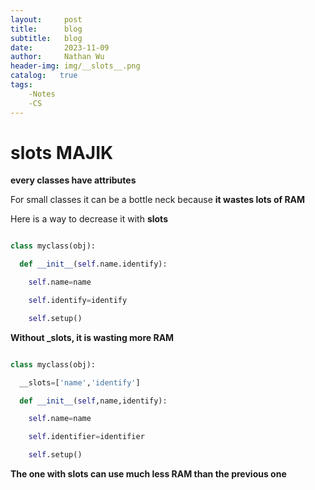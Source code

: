 ```yaml
---
layout:     post
title:      blog
subtitle:   blog
date:       2023-11-09
author:     Nathan Wu
header-img: img/__slots__.png
catalog:   true
tags:
    -Notes
    -CS
---
```


# __slots__ MAJIK

**every classes have attributes**

For small classes it can be a bottle neck because **it wastes lots of RAM**

Here is a way to decrease it with **slots**

```py

class myclass(obj):

  def __init__(self.name.identify):

    self.name=name

    self.identify=identify

    self.setup()

```

**Without _slots, it is wasting more RAM**

```py

class myclass(obj):

  __slots=['name','identify']

  def __init__(self,name,identify):

    self.name=name

    self.identifier=identifier

    self.setup()


```

**The one with __slots__ can use much less RAM than the previous one**

